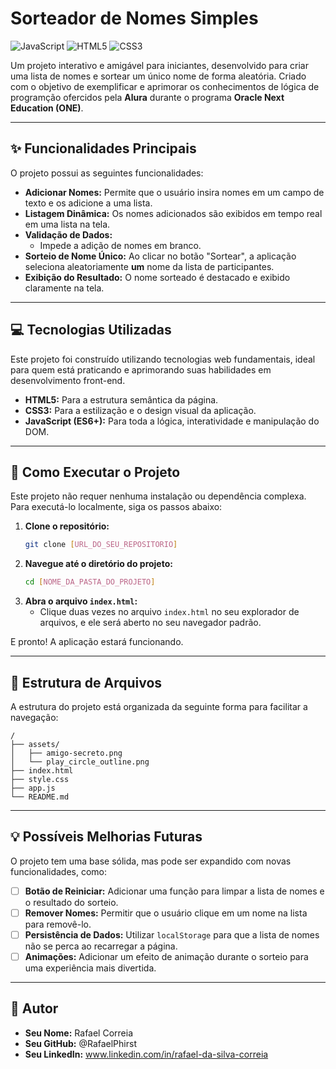 #  Sorteador de Nomes Simples

![JavaScript](https://img.shields.io/badge/JavaScript-ES6-yellow?style=for-the-badge&logo=javascript)
![HTML5](https://img.shields.io/badge/HTML-5-orange?style=for-the-badge&logo=html5)
![CSS3](https://img.shields.io/badge/CSS-3-blue?style=for-the-badge&logo=css3)

Um projeto interativo e amigável para iniciantes, desenvolvido para criar uma lista de nomes e sortear um único nome de forma aleatória. Criado com o objetivo de exemplificar e aprimorar os conhecimentos de lógica de programção ofercidos pela **Alura** durante o programa **Oracle Next Education (ONE)**.

---

## ✨ Funcionalidades Principais

O projeto possui as seguintes funcionalidades:

* **Adicionar Nomes:** Permite que o usuário insira nomes em um campo de texto e os adicione a uma lista.
* **Listagem Dinâmica:** Os nomes adicionados são exibidos em tempo real em uma lista na tela.
* **Validação de Dados:**
    * Impede a adição de nomes em branco.
* **Sorteio de Nome Único:** Ao clicar no botão "Sortear", a aplicação seleciona aleatoriamente **um** nome da lista de participantes.
* **Exibição do Resultado:** O nome sorteado é destacado e exibido claramente na tela.

---

## 💻 Tecnologias Utilizadas

Este projeto foi construído utilizando tecnologias web fundamentais, ideal para quem está praticando e aprimorando suas habilidades em desenvolvimento front-end.

* **HTML5:** Para a estrutura semântica da página.
* **CSS3:** Para a estilização e o design visual da aplicação.
* **JavaScript (ES6+):** Para toda a lógica, interatividade e manipulação do DOM.

---

## 🚀 Como Executar o Projeto

Este projeto não requer nenhuma instalação ou dependência complexa. Para executá-lo localmente, siga os passos abaixo:

1.  **Clone o repositório:**
    ```bash
    git clone [URL_DO_SEU_REPOSITORIO]
    ```
2.  **Navegue até o diretório do projeto:**
    ```bash
    cd [NOME_DA_PASTA_DO_PROJETO]
    ```
3.  **Abra o arquivo `index.html`:**
    * Clique duas vezes no arquivo `index.html` no seu explorador de arquivos, e ele será aberto no seu navegador padrão.

E pronto! A aplicação estará funcionando.

---

## 📂 Estrutura de Arquivos

A estrutura do projeto está organizada da seguinte forma para facilitar a navegação:

```
/
├── assets/
│   ├── amigo-secreto.png
│   └── play_circle_outline.png
├── index.html
├── style.css
├── app.js
└── README.md
```

---

## 💡 Possíveis Melhorias Futuras

O projeto tem uma base sólida, mas pode ser expandido com novas funcionalidades, como:

* [ ] **Botão de Reiniciar:** Adicionar uma função para limpar a lista de nomes e o resultado do sorteio.
* [ ] **Remover Nomes:** Permitir que o usuário clique em um nome na lista para removê-lo.
* [ ] **Persistência de Dados:** Utilizar `localStorage` para que a lista de nomes não se perca ao recarregar a página.
* [ ] **Animações:** Adicionar um efeito de animação durante o sorteio para uma experiência mais divertida.

---

## 👤 Autor

* **Seu Nome:** Rafael Correia
* **Seu GitHub:** @RafaelPhirst
* **Seu LinkedIn:** www.linkedin.com/in/rafael-da-silva-correia
